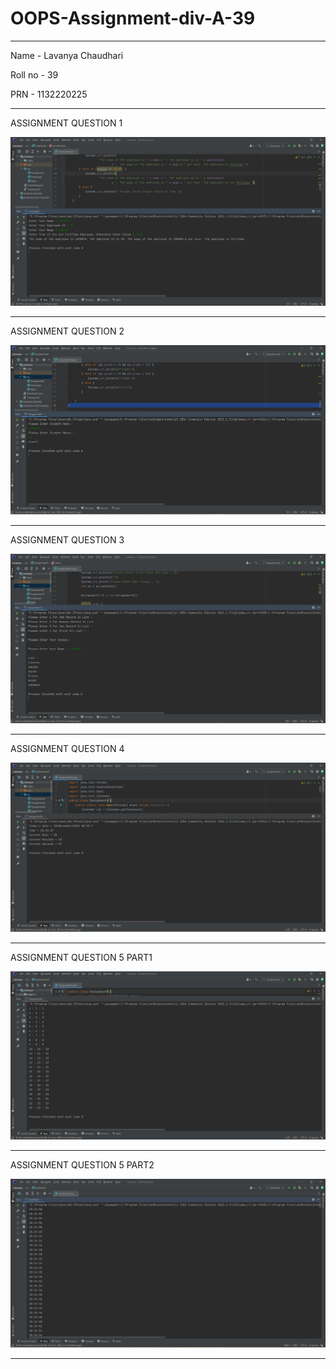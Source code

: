# OOPS-Assignment-div-A-39
--------------------------------------------------------------------

Name - Lavanya Chaudhari

Roll no - 39

PRN - 1132220225

-------------------------------------------------------------------

ASSIGNMENT QUESTION 1

![](ASS1_SS.PNG)

-------------------------------------------------------------------

ASSIGNMENT QUESTION 2

![](ASS2_SS.PNG)

-------------------------------------------------------------------

ASSIGNMENT QUESTION 3

![](ASS3_SS.PNG)

-------------------------------------------------------------------

ASSIGNMENT QUESTION 4

![](ASS4_SS.PNG)

-------------------------------------------------------------------

ASSIGNMENT QUESTION 5 PART1

![](ASS5PART1_SS.PNG)

-------------------------------------------------------------------

ASSIGNMENT QUESTION 5 PART2

![](ASS5PART2_SS.PNG)

-------------------------------------------------------------------

